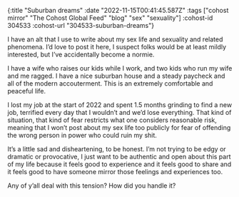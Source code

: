 {:title "Suburban dreams"
 :date "2022-11-15T00:41:45.587Z"
 :tags ["cohost mirror" "The Cohost Global Feed" "blog" "sex" "sexuality"]
 :cohost-id 304533
 :cohost-url "304533-suburban-dreams"}

I have an alt that I use to write about my sex life and sexuality and related phenomena. I’d love to post it here, I suspect folks would be at least mildly interested, but I’ve accidentally become a normie.

I have a wife who raises our kids while I work, and two kids who run my wife and me ragged. I have a nice suburban house and a steady paycheck and all of the modern accouterment. This is an extremely comfortable and peaceful life.

I lost my job at the start of 2022 and spent 1.5 months grinding to find a new job, terrified every day that I wouldn’t and we’d lose everything. That kind of situation, that kind of fear restricts what one considers reasonable risk, meaning that I won’t post about my sex life too publicly for fear of offending the wrong person in power who could ruin my shit.

It’s a little sad and disheartening, to be honest. I’m not trying to be edgy or dramatic or provocative, I just want to be authentic and open about this part of my life because it feels good to experience and it feels good to share and it feels good to have someone mirror those feelings and experiences too.

Any of y’all deal with this tension? How did you handle it?